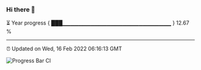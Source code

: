 ### Hi there 👋

⏳ Year progress { ███▁▁▁▁▁▁▁▁▁▁▁▁▁▁▁▁▁▁▁▁▁▁▁▁▁▁▁ } 12.67 %

---

⏰ Updated on Wed, 16 Feb 2022 06:16:13 GMT

![Progress Bar CI](https://github.com/liununu/liununu/workflows/Progress%20Bar%20CI/badge.svg)
